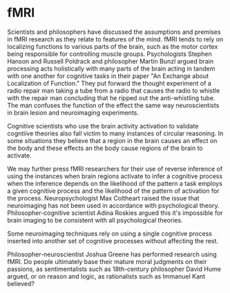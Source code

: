 # fMRI

Scientists and philosophers have discussed the assumptions and premises in fMRI research as they relate
to features of the mind. fMRI tends to rely on localizing functions to various parts of the brain, such
as the motor cortex being responsible for controlling muscle groups. Psychologists Stephen Hanson and 
Russell Poldrack and philosopher Martin Bunzl argued brain processing acts holistically with many
parts of the brain acting in tandem with one another for cognitive tasks in their paper "An Exchange 
about Localization of Function." They put forward the thought experiment of a radio repair man
taking a tube from a radio that causes the radio to whistle with the repair man concluding that
he ripped out the anti-whistling tube. The man confuses the function of the effect the same way neuroscientists
in brain lesion and neuroimaging experiments. 

Cognitive scientists who use the brain activity activation to validate cogntiive theories also fall victim to many 
instances of circular reasoning. In some situations they believe that a region in the brain causes an effect on the 
body and these effects an the body cause regions of the brain to activate.

We may further press fMRI researchers for their use of reverse inference of using the instances when brain 
regions activate to infer a cognitive process when the inference depends on the likelihood of the pattern a task
employs a given cognitive process and the likelihood of the pattern of activation for the process. Neuropsychologist
Max Coltheart raised the issue that neuroimaging has not been used in accordance with psychological theory. Philosopher-cognitive
scientist Adina Roskies argued this it's impossible for brain imaging to be consistent with all psychological theories.

Some neuroimaging techniques rely on using a single cognitive process inserted into another set of cognitive processes
without affecting the rest.  

Philosopher-neuroscientist Joshua Greene has performed research using fMRI. Do people ultimately base their mature moral 
judgments on their passions, as sentimentalists such as 18th-century philosopher David Hume argued, or on reason and logic, 
as rationalists such as Immanuel Kant believed?

